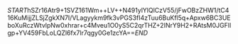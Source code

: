 $START$hSZr16Atr9+1SVZ161Wm++LV++N491ylYlQlCzV55/jFwOBzZHW1/tC416KuMijjZLSjZgkXN7I/VLagyykm9fk3vPGS3fI4zTuu6BuKfl5q+Apxw6BC3UEboXuRczWtvlpNw0xhrar+c4Mveu1O0yS5C2qrTHZ+2INrY9H2+RAtsM0JGFIlgp+YV459FbLoLQZl6fx7lr7qgy0Ge1zcYA==$END$